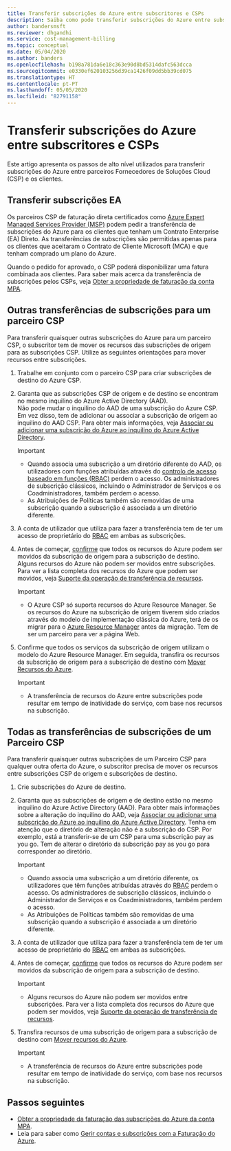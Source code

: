 ```yaml
---
title: Transferir subscrições do Azure entre subscritores e CSPs
description: Saiba como pode transferir subscrições do Azure entre subscritores e CSPs.
author: bandersmsft
ms.reviewer: dhgandhi
ms.service: cost-management-billing
ms.topic: conceptual
ms.date: 05/04/2020
ms.author: banders
ms.openlocfilehash: b198a781da6e18c363e90d8bd5314dafc563dcca
ms.sourcegitcommit: e0330ef620103256d39ca1426f09dd5bb39cd075
ms.translationtype: HT
ms.contentlocale: pt-PT
ms.lasthandoff: 05/05/2020
ms.locfileid: "82791158"
---
```

# <a name="transfer-azure-subscriptions-between-subscribers-and-csps"></a>Transferir subscrições do Azure entre subscritores e CSPs

Este artigo apresenta os passos de alto nível utilizados para transferir subscrições do Azure entre parceiros Fornecedores de Soluções Cloud (CSP) e os clientes.

## <a name="transfer-ea-subscriptions"></a>Transferir subscrições EA

Os parceiros CSP de faturação direta certificados como [Azure Expert Managed Services Provider (MSP)](https://partner.microsoft.com/membership/azure-expert-msp) podem pedir a transferência de subscrições do Azure para os clientes que tenham um Contrato Enterprise (EA) Direto. As transferências de subscrições são permitidas apenas para os clientes que aceitaram o Contrato de Cliente Microsoft (MCA) e que tenham comprado um plano do Azure.

Quando o pedido for aprovado, o CSP poderá disponibilizar uma fatura combinada aos clientes. Para saber mais acerca da transferência de subscrições pelos CSPs, veja [ Obter a propriedade de faturação da conta MPA](mpa-request-ownership.md).

## <a name="other-subscription-transfers-to-a-csp-partner"></a>Outras transferências de subscrições para um parceiro CSP

Para transferir quaisquer outras subscrições do Azure para um parceiro CSP, o subscritor tem de mover os recursos das subscrições de origem para as subscrições CSP. Utilize as seguintes orientações para mover recursos entre subscrições.

1. Trabalhe em conjunto com o parceiro CSP para criar subscrições de destino do Azure CSP.
1. Garanta que as subscrições CSP de origem e de destino se encontram no mesmo inquilino do Azure Active Directory (AAD).  
    Não pode mudar o inquilino do AAD de uma subscrição do Azure CSP. Em vez disso, tem de adicionar ou associar a subscrição de origem ao inquilino do AAD CSP. Para obter mais informações, veja [Associar ou adicionar uma subscrição do Azure ao inquilino do Azure Active Directory](../../active-directory/fundamentals/active-directory-how-subscriptions-associated-directory.md).
    > [!IMPORTANT]
    > - Quando associa uma subscrição a um diretório diferente do AAD, os utilizadores com funções atribuídas através do [controlo de acesso baseado em funções (RBAC)](../../role-based-access-control/role-assignments-portal.md) perdem o acesso. Os administradores de subscrição clássicos, incluindo o Administrador de Serviços e os Coadministradores, também perdem o acesso.
    > - As Atribuições de Políticas também são removidas de uma subscrição quando a subscrição é associada a um diretório diferente.
1. A conta de utilizador que utiliza para fazer a transferência tem de ter um acesso de proprietário do [RBAC](add-change-subscription-administrator.md) em ambas as subscrições.
1. Antes de começar, [confirme](/rest/api/resources/resources/validatemoveresources) que todos os recursos do Azure podem ser movidos da subscrição de origem para a subscrição de destino.  
    Alguns recursos do Azure não podem ser movidos entre subscrições. Para ver a lista completa dos recursos do Azure que podem ser movidos, veja [Suporte da operação de transferência de recursos](../../azure-resource-manager/management/move-support-resources.md).
    > [!IMPORTANT]
    >  - O Azure CSP só suporta recursos do Azure Resource Manager. Se os recursos do Azure na subscrição de origem tiverem sido criados através do modelo de implementação clássica do Azure, terá de os migrar para o [Azure Resource Manager](https://docs.microsoft.com/azure/cloud-solution-provider/migration/ea-payg-to-azure-csp/ea-open-direct-asm-to-arm) antes da migração. Tem de ser um parceiro para ver a página Web.

1. Confirme que todos os serviços da subscrição de origem utilizam o modelo do Azure Resource Manager. Em seguida, transfira os recursos da subscrição de origem para a subscrição de destino com [Mover Recursos do Azure](../../azure-resource-manager/management/move-resource-group-and-subscription.md).
    > [!IMPORTANT]
    >  - A transferência de recursos do Azure entre subscrições pode resultar em tempo de inatividade do serviço, com base nos recursos na subscrição.

## <a name="all-subscription-transfers-from-a-csp-partner"></a>Todas as transferências de subscrições de um Parceiro CSP

Para transferir quaisquer outras subscrições de um Parceiro CSP para qualquer outra oferta do Azure, o subscritor precisa de mover os recursos entre subscrições CSP de origem e subscrições de destino.

1. Crie subscrições do Azure de destino.
1. Garanta que as subscrições de origem e de destino estão no mesmo inquilino do Azure Active Directory (AAD). Para obter mais informações sobre a alteração do inquilino do AAD, veja [Associar ou adicionar uma subscrição do Azure ao inquilino do Azure Active Directory](../../active-directory/fundamentals/active-directory-how-subscriptions-associated-directory.md).
    Tenha em atenção que o diretório de alteração não é a subscrição do CSP. Por exemplo, está a transferir-se de um CSP para uma subscrição pay as you go. Tem de alterar o diretório da subscrição pay as you go para corresponder ao diretório.

    > [!IMPORTANT]
    >  - Quando associa uma subscrição a um diretório diferente, os utilizadores que têm funções atribuídas através do [RBAC](../../role-based-access-control/role-assignments-portal.md) perdem o acesso. Os administradores de subscrição clássicos, incluindo o Administrador de Serviços e os Coadministradores, também perdem o acesso.
    >  - As Atribuições de Políticas também são removidas de uma subscrição quando a subscrição é associada a um diretório diferente.

1. A conta de utilizador que utiliza para fazer a transferência tem de ter um acesso de proprietário do [RBAC](add-change-subscription-administrator.md) em ambas as subscrições.
1. Antes de começar, [confirme](/rest/api/resources/resources/validatemoveresources) que todos os recursos do Azure podem ser movidos da subscrição de origem para a subscrição de destino.
    > [!IMPORTANT]
    >  - Alguns recursos do Azure não podem ser movidos entre subscrições. Para ver a lista completa dos recursos do Azure que podem ser movidos, veja [Suporte da operação de transferência de recursos](../../azure-resource-manager/management/move-support-resources.md).

1. Transfira recursos de uma subscrição de origem para a subscrição de destino com [Mover recursos do Azure](../../azure-resource-manager/management/move-resource-group-and-subscription.md).
    > [!IMPORTANT]
    >  - A transferência de recursos do Azure entre subscrições pode resultar em tempo de inatividade do serviço, com base nos recursos na subscrição.

## <a name="next-steps"></a>Passos seguintes
- [Obter a propriedade da faturação das subscrições do Azure da conta MPA](mpa-request-ownership.md).
- Leia para saber como [Gerir contas e subscrições com a Faturação do Azure](index.yml).
